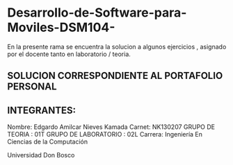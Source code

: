 # Desarrollo-de-Software-para-Moviles-DSM104-

En la presente rama se encuentra la solucion a algunos ejercicios , asignado por el docente tanto en laboratorio / teoria.

## SOLUCION CORRESPONDIENTE AL PORTAFOLIO PERSONAL 


## INTEGRANTES:

Nombre: Edgardo Amilcar Nieves Kamada
Carnet: NK130207
GRUPO DE TEORIA : 01T
GRUPO DE LABORATORIO : 02L
Carrera: Ingeniería En Ciencias de la Computación


Universidad Don Bosco
